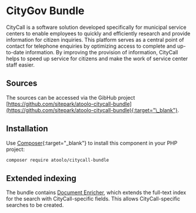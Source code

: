 # CityGov Bundle

CityCall is a software solution developed specifically for municipal service centers to enable employees to quickly and efficiently research and provide information for citizen inquiries. This platform serves as a central point of contact for telephone enquiries by optimizing access to complete and up-to-date information. By improving the provision of information, CityCall helps to speed up service for citizens and make the work of service center staff easier.

## Sources

The sources can be accessed via the GibHub project [https://github.com/sitepark/atoolo-citycall-bundle](https://github.com/sitepark/atoolo-citycall-bundle){:target="\_blank"}.

## Installation

Use [Composer](https://getcomposer.org/){:target="\_blank"} to install this component in your PHP project:

```sh
composer require atoolo/citycall-bundle
```

## Extended indexing

The bundle contains [Document Enricher](../bundles/search/index.md#custom-document-enricher), which extends the full-text index for the search with CityCall-specific fields. This allows CityCall-specific searches to be created.
